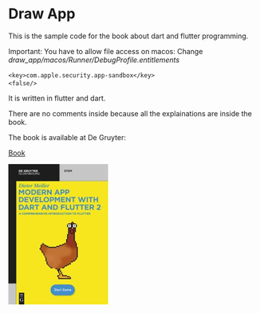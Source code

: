 # Draw App

This is the sample code for the book about dart and flutter programming.

Important: You have to allow file access on macos:
Change *draw_app/macos/Runner/DebugProfile.entitlements*
```
<key>com.apple.security.app-sandbox</key>
<false/>
```
It is written in flutter and dart.

There are no comments inside because all the explainations are inside the book.

The book is available at De Gruyter:

[Book](https://www.degruyter.com/document/doi/10.1515/9783110721331/html)

![Book](book.jpg)
